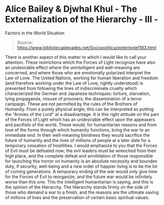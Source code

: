 # Alice Bailey & Djwhal Khul - The Externalization of the Hierarchy - III -
Factors in the World Situation

> Source: https://www.bibliotecapleyades.net/Sociopolitica/exter/exte1183.html

There is another aspect of this matter to which I would like to call your attention. These restrictions which the Forces of Light recognize have also an undesirable effect where the unintelligent and well-meaning are concerned, and where those who are emotionally polarized interpret the Law of Love. The United Nations, working for human liberation and freedom (and therefore working under the Law of Love, rightly understood) is prevented from following the lines of indiscriminate cruelty which characterized the German and Japanese techniques: torture, starvation, lying propaganda, misuse of prisoners, the dissemination of a terror campaign. These are not permitted by the rules of the Brothers of Humanity. From a purely physical angle, this can be interpreted as putting the "Armies of the Lord" at a disadvantage. It is this right attitude on the part of the Forces of Light which has an undesirable effect upon the appeasers and pacifists of the world. These would, for humanitarian reasons and from love of the forms through which humanity functions, bring the war to an immediate end.
In their well-meaning blindness they would sacrifice the future of humanity and the lives of millions of people at a later date for a temporary cessation of hostilities. I would emphasize to you that the Forces of Evil must be defeated now; the evil leaders must be wrenched from their high place, and the complete defeat and annihilation of those responsible for launching this horror on humanity is an absolute necessity and bounden duty, if security, well-being and a new order of happier living is to be the lot of coming generations. A temporary ending of the war would only give time for the Forces of Evil to reorganize, and the future war would be infinitely worse than this one. This the intelligent humanitarian is saying, and this is the opinion of the Hierarchy. The Hierarchy stands firmly on the side of those who demand a war to a finish, and the reasons are the ultimate saving of millions of lives and the preservation of certain basic spiritual values.
